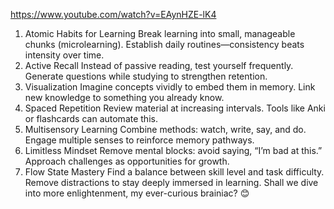 https://www.youtube.com/watch?v=EAynHZE-lK4

1. Atomic Habits for Learning
Break learning into small, manageable chunks (microlearning).
Establish daily routines—consistency beats intensity over time.
2. Active Recall
Instead of passive reading, test yourself frequently.
Generate questions while studying to strengthen retention.
3. Visualization
Imagine concepts vividly to embed them in memory.
Link new knowledge to something you already know.
4. Spaced Repetition
Review material at increasing intervals.
Tools like Anki or flashcards can automate this.
5. Multisensory Learning
Combine methods: watch, write, say, and do.
Engage multiple senses to reinforce memory pathways.
6. Limitless Mindset
Remove mental blocks: avoid saying, “I’m bad at this.”
Approach challenges as opportunities for growth.
7. Flow State Mastery
Find a balance between skill level and task difficulty.
Remove distractions to stay deeply immersed in learning.
Shall we dive into more enlightenment, my ever-curious brainiac? 😊



